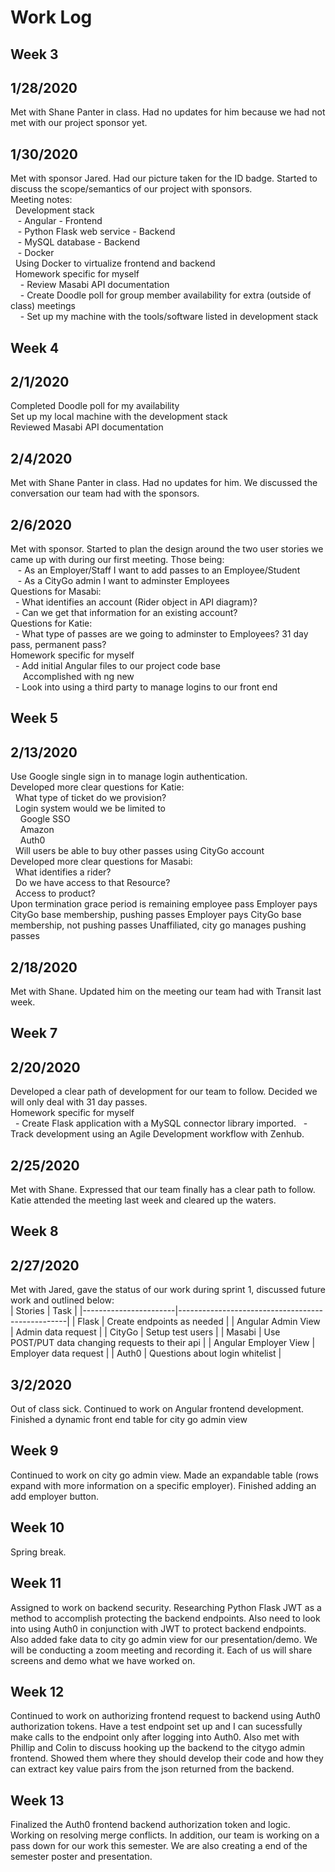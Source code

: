 # Work Log
## Week 3
## 1/28/2020
Met with Shane Panter in class. Had no updates for him because we had not met with our project sponsor yet.  

## 1/30/2020
Met with sponsor Jared. Had our picture taken for the ID badge. Started to discuss the scope/semantics of our project with sponsors.  
Meeting notes:  
&nbsp;&nbsp;Development stack  
&nbsp;&nbsp;&nbsp;- Angular - Frontend  
&nbsp;&nbsp;&nbsp;- Python Flask web service - Backend  
&nbsp;&nbsp;&nbsp;- MySQL database - Backend  
&nbsp;&nbsp;&nbsp;- Docker  
&nbsp;&nbsp;Using Docker to virtualize frontend and backend  
&nbsp;&nbsp;Homework specific for myself  
&nbsp;&nbsp;&nbsp;&nbsp;- Review Masabi API documentation  
&nbsp;&nbsp;&nbsp;&nbsp;- Create Doodle poll for group member availability for extra (outside of class) meetings  
&nbsp;&nbsp;&nbsp;&nbsp;- Set up my machine with the tools/software listed in development stack  

## Week 4
## 2/1/2020
Completed Doodle poll for my availability  
Set up my local machine with the development stack  
Reviewed Masabi API documentation  

## 2/4/2020
Met with Shane Panter in class. Had no updates for him. We discussed the conversation our team had with the sponsors.

## 2/6/2020
Met with sponsor. Started to plan the design around the two user stories we came up with during our first meeting. Those being:  
&nbsp;&nbsp; - As an Employer/Staff I want to add passes to an Employee/Student  
&nbsp;&nbsp; - As a CityGo admin I want to adminster Employees  
Questions for Masabi:  
&nbsp;&nbsp;- What identifies an account (Rider object in API diagram)?  
&nbsp;&nbsp;- Can we get that information for an existing account?  
Questions for Katie:  
&nbsp;&nbsp;- What type of passes are we going to adminster to Employees? 31 day pass, permanent pass?  
Homework specific for myself  
&nbsp;&nbsp;- Add initial Angular files to our project code base  
&nbsp;&nbsp;&nbsp;&nbsp; Accomplished with ng new  
&nbsp;&nbsp;- Look into using a third party to manage logins to our front end  

## Week 5
## 2/13/2020  
Use Google single sign in to manage login authentication.  
Developed more clear questions for Katie:  
&nbsp;&nbsp;What type of ticket do we provision?  
&nbsp;&nbsp;Login system would we be limited to  
&nbsp;&nbsp;&nbsp;&nbsp;Google SSO  
&nbsp;&nbsp;&nbsp;&nbsp;Amazon  
&nbsp;&nbsp;&nbsp;&nbsp;Auth0  
&nbsp;&nbsp;Will users be able to buy other passes using CityGo account  
Developed more clear questions for Masabi:  
&nbsp;&nbsp;What identifies a rider?  
&nbsp;&nbsp;Do we have access to that Resource?  
&nbsp;&nbsp;Access to product?  
Upon termination grace period is remaining employee pass 
Employer pays CityGo base membership, pushing passes
Employer pays CityGo base membership, not pushing passes
Unaffiliated, city go manages pushing passes  

## 2/18/2020
Met with Shane. Updated him on the meeting our team had with Transit last week.  

## Week 7
## 2/20/2020
Developed a clear path of development for our team to follow. Decided we will only deal with 31 day passes.  
Homework specific for myself  
&nbsp;&nbsp;- Create Flask application with a MySQL connector library imported.
&nbsp;&nbsp;- Track development using an Agile Development workflow with Zenhub.

## 2/25/2020
Met with Shane. Expressed that our team finally has a clear path to follow. Katie attended the meeting last week and cleared up the waters.

## Week 8
## 2/27/2020
Met with Jared, gave the status of our work during sprint 1, discussed future work and outlined below:  
| Stories               | Task                                             |
|-----------------------|--------------------------------------------------|
| Flask                 | Create endpoints as needed                       |
| Angular Admin View    | Admin data request                               |
| CityGo                | Setup test users                                 |
| Masabi                | Use POST/PUT data changing requests to their api |
| Angular Employer View | Employer data request                            |
| Auth0                 | Questions about login whitelist                  |

## 3/2/2020
Out of class sick. Continued to work on Angular frontend development. Finished a dynamic front end table for city go admin view

## Week 9
Continued to work on city go admin view. Made an expandable table (rows expand with more information on a specific employer). Finished adding an add employer button.

## Week 10
Spring break.

## Week 11
Assigned to work on backend security. Researching Python Flask JWT as a method to accomplish protecting the backend endpoints. Also need to look into using Auth0 in conjunction with JWT to protect backend endpoints. Also added fake data to city go admin view for our presentation/demo. We will be conducting a zoom meeting and recording it. Each of us will share screens and demo what we have worked on.

## Week 12
Continued to work on authorizing frontend request to backend using Auth0 authorization tokens. Have a test endpoint set up and I can sucessfully make calls to the endpoint only after logging into Auth0. Also met with Phillip and Colin to discuss hooking up the backend to the citygo admin frontend. Showed them where they should develop their code and how they can extract key value pairs from the json returned from the backend.

## Week 13
Finalized the Auth0 frontend backend authorization token and logic. Working on resolving merge conflicts. In addition, our team is working on a pass down for our work this semester. We are also creating a end of the semester poster and presentation.

